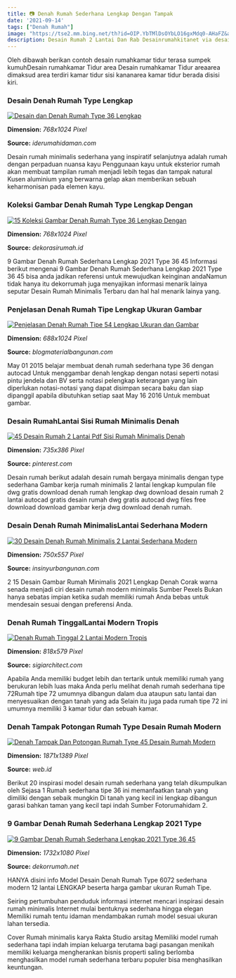 ```yaml
---
title: 📷 Denah Rumah Sederhana Lengkap Dengan Tampak
date: '2021-09-14'
tags: ["Denah Rumah"]
image: "https://tse2.mm.bing.net/th?id=OIP.YbTMlDsOYbLO16gxMdq0-AHaFZ&amp;pid=15.1"
description: Desain Rumah 2 Lantai Dan Rab Desainrumahkitanet via desainrumahkita Rab Rumah Minimalis 2 Lantai Ukuran 12 X 6 Meter via idscribd Gambar Desain Rumah Minima
---
```




Oleh dibawah berikan contoh desain rumahkamar tidur terasa sumpek kumuhDesain rumahkamar Tidur area Desain rumahkamar Tidur areaarea dimaksud area terdiri kamar tidur sisi kananarea kamar tidur berada disisi kiri.



### Desain Denah Rumah Type Lengkap

[![Desain dan Denah Rumah Type 36 Lengkap](https://imgv2-1-f.scribdassets.com/img/document/273029906/original/151aca58a1/1519116459?v=1)](https://imgv2-1-f.scribdassets.com/img/document/273029906/original/151aca58a1/1519116459?v=1)


**Dimension:** _768x1024 Pixel_ 

**Source:** _iderumahidaman.com_ 


Desain rumah minimalis sederhana yang inspiratif selanjutnya adalah rumah dengan perpaduan nuansa kayu Penggunaan kayu untuk eksterior rumah akan membuat tampilan rumah menjadi lebih tegas dan tampak natural Kusen aluminium yang berwarna gelap akan memberikan sebuah keharmonisan pada elemen kayu.


### Koleksi Gambar Denah Rumah Type Lengkap Dengan 

[![15 Koleksi Gambar Denah Rumah Type 36 Lengkap Dengan ](https://dekorasirumah.id/wp-content/uploads/2021/02/gambar-denah-rumah-type-36-lengkap-dengan-tampak-kumpulan-denah-rumah-type-36-beserta-tampak-dan-potongan-of-gambar-denah-rumah-type-36-lengkap-dengan-tampak.jpg)](https://dekorasirumah.id/wp-content/uploads/2021/02/gambar-denah-rumah-type-36-lengkap-dengan-tampak-kumpulan-denah-rumah-type-36-beserta-tampak-dan-potongan-of-gambar-denah-rumah-type-36-lengkap-dengan-tampak.jpg)


**Dimension:** _768x1024 Pixel_ 

**Source:** _dekorasirumah.id_ 


9 Gambar Denah Rumah Sederhana Lengkap 2021 Type 36 45 Informasi berikut mengenai 9 Gambar Denah Rumah Sederhana Lengkap 2021 Type 36 45 bisa anda jadikan referensi untuk mewujudkan keinginan andaNamun tidak hanya itu dekorrumah juga menyajikan informasi menarik lainya seputar Desain Rumah Minimalis Terbaru dan hal hal menarik lainya yang.


### Penjelasan Denah Rumah Tipe Lengkap Ukuran Gambar

[![Penjelasan Denah Rumah Tipe 54 Lengkap Ukuran dan Gambar](https://blogmaterialbangunan.com/wp-content/uploads/2017/04/denah-rumah-tipe-54-688x1024.jpg)](https://blogmaterialbangunan.com/wp-content/uploads/2017/04/denah-rumah-tipe-54-688x1024.jpg)


**Dimension:** _688x1024 Pixel_ 

**Source:** _blogmaterialbangunan.com_ 


May 01 2015 belajar membuat denah rumah sederhana type 36 dengan autocad Untuk menggambar denah lengkap dengan notasi seperti notasi pintu jendela dan BV serta notasi pelengkap keterangan yang lain diperlukan notasi-notasi yang dapat disimpan secara baku dan siap dipanggil apabila dibutuhkan setiap saat May 16 2016 Untuk membuat gambar.


### Desain RumahLantai Sisi Rumah Minimalis Denah 

[![45 Desain Rumah 2 Lantai Pdf Sisi Rumah Minimalis Denah ](https://i.pinimg.com/736x/ce/76/16/ce7616154d30153324d3a7dfaeb011a6.jpg)](https://i.pinimg.com/736x/ce/76/16/ce7616154d30153324d3a7dfaeb011a6.jpg)


**Dimension:** _735x386 Pixel_ 

**Source:** _pinterest.com_ 


Desain rumah berikut adalah desain rumah bergaya minimalis dengan type sederhana Gambar kerja rumah minimalis 2 lantai lengkap kumpulan file dwg gratis download denah rumah lengkap dwg download desain rumah 2 lantai autocad gratis desain rumah dwg gratis autocad dwg files free download download gambar kerja dwg download denah rumah.


###  Desain Denah Rumah MinimalisLantai Sederhana Modern

[![ 30 Desain  Denah Rumah Minimalis 2 Lantai Sederhana Modern](https://insinyurbangunan.com/wp-content/uploads/2018/10/desain-rumah-minimalis-2-lantai-bali.jpg)](https://insinyurbangunan.com/wp-content/uploads/2018/10/desain-rumah-minimalis-2-lantai-bali.jpg)


**Dimension:** _750x557 Pixel_ 

**Source:** _insinyurbangunan.com_ 


2 15 Desain Gambar Rumah Minimalis 2021 Lengkap Denah Corak warna senada menjadi ciri desain rumah modern minimalis Sumber Pexels Bukan hanya sebatas impian ketika sudah memiliki rumah Anda bebas untuk mendesain sesuai dengan preferensi Anda.


### Denah Rumah TinggalLantai Modern Tropis

[![Denah Rumah Tinggal 2 Lantai  Modern Tropis](https://sigiarchitect.com/wp-content/uploads/2013/09/iman-bandung-13.jpg)](https://sigiarchitect.com/wp-content/uploads/2013/09/iman-bandung-13.jpg)


**Dimension:** _818x579 Pixel_ 

**Source:** _sigiarchitect.com_ 


Apabila Anda memiliki budget lebih dan tertarik untuk memiliki rumah yang berukuran lebih luas maka Anda perlu melihat denah rumah sederhana tipe 72Rumah tipe 72 umumnya dibangun dalam dua ataupun satu lantai dan menyesuaikan dengan tanah yang ada Selain itu juga pada rumah tipe 72 ini umumnya memiliki 3 kamar tidur dan sebuah kamar.


### Denah Tampak Potongan Rumah Type Desain Rumah Modern

[![Denah Tampak Dan Potongan Rumah Type 45  Desain Rumah Modern](https://i1.wp.com/rumah.dapurindonesia.web.id/wp-content/uploads/2019/06/denah-tampak-dan-potongan-rumah-type-45-denah-rumah-2-lantai-lengkap-dengan-tampak-dan-potongan-kreasi-rumah-dari-denah-tampak-dan-potongan-rumah-type-45.jpg?fit=1871%2C1389&amp;ssl=1)](https://i1.wp.com/rumah.dapurindonesia.web.id/wp-content/uploads/2019/06/denah-tampak-dan-potongan-rumah-type-45-denah-rumah-2-lantai-lengkap-dengan-tampak-dan-potongan-kreasi-rumah-dari-denah-tampak-dan-potongan-rumah-type-45.jpg?fit=1871%2C1389&amp;ssl=1)


**Dimension:** _1871x1389 Pixel_ 

**Source:** _web.id_ 


Berikut 20 inspirasi model desain rumah sederhana yang telah dikumpulkan oleh Sejasa 1 Rumah sederhana tipe 36 ini memanfaatkan tanah yang dimiliki dengan sebaik mungkin Di tanah yang kecil ini lengkap dibangun garasi bahkan taman yang kecil tapi indah Sumber Fotorumahidam 2.


### 9 Gambar Denah Rumah Sederhana Lengkap 2021 Type 

[![9 Gambar Denah Rumah Sederhana Lengkap 2021 Type 36 45 ](https://dekorrumah.net/wp-content/uploads/2017/04/denah-rumah-sederhana-minimalis-8x12.jpg)](https://dekorrumah.net/wp-content/uploads/2017/04/denah-rumah-sederhana-minimalis-8x12.jpg)


**Dimension:** _1732x1080 Pixel_ 

**Source:** _dekorrumah.net_ 



HANYA disini info Model Desain Denah Rumah Type 6072 sederhana modern 12 lantai LENGKAP beserta harga gambar ukuran Rumah Tipe.


Seiring pertumbuhan penduduk informasi internet mencari inspirasi desain rumah minimalis Internet mulai bentuknya sederhana hingga elegan Memiliki rumah tentu idaman mendambakan rumah model sesuai ukuran lahan tersedia.


Cover Rumah minimalis karya Rakta Studio arsitag Memiliki model rumah sederhana tapi indah impian keluarga terutama bagi pasangan menikah memiliki keluarga mengherankan bisnis properti saling berlomba menghasilkan model rumah sederhana terbaru populer bisa menghasilkan keuntungan.




